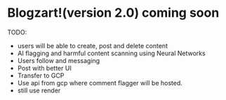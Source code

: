 # Blogzart!(version 2.0) coming soon
TODO: 
- users will be able to create, post and delete content
- AI flagging and harmful content scanning using Neural Networks
- Users follow and messaging
- Post with better UI
- Transfer to GCP
- Use api from gcp where comment flagger will be hosted.
- still use render
